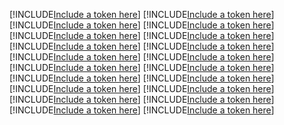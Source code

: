 [!INCLUDE[Include a token here](refs1522331077211/r1.md)]
[!INCLUDE[Include a token here](refs1522331077211/r2.md)]
[!INCLUDE[Include a token here](refs1522331077211/r3.md)]
[!INCLUDE[Include a token here](refs1522331077211/r4.md)]
[!INCLUDE[Include a token here](refs1522331077211/r5.md)]
[!INCLUDE[Include a token here](refs1522331077211/r6.md)]
[!INCLUDE[Include a token here](refs1522331077211/r7.md)]
[!INCLUDE[Include a token here](refs1522331077211/r8.md)]
[!INCLUDE[Include a token here](refs1522331077211/r9.md)]
[!INCLUDE[Include a token here](refs1522331077211/r10.md)]
[!INCLUDE[Include a token here](refs1522331077211/r11.md)]
[!INCLUDE[Include a token here](refs1522331077211/r12.md)]
[!INCLUDE[Include a token here](refs1522331077211/r13.md)]
[!INCLUDE[Include a token here](refs1522331077211/r14.md)]
[!INCLUDE[Include a token here](refs1522331077211/r15.md)]
[!INCLUDE[Include a token here](refs1522331077211/r16.md)]
[!INCLUDE[Include a token here](refs1522331077211/r17.md)]
[!INCLUDE[Include a token here](refs1522331077211/r18.md)]
[!INCLUDE[Include a token here](refs1522331077211/r19.md)]
[!INCLUDE[Include a token here](refs1522331077211/r20.md)]